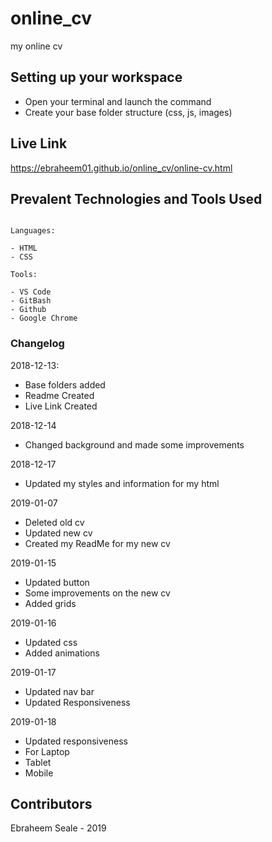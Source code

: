 # online_cv
my online cv


## Setting up your workspace

- Open your terminal and launch the command 
- Create your base folder structure (css, js, images)


## Live Link

https://ebraheem01.github.io/online_cv/online-cv.html

## Prevalent Technologies and Tools Used

```

Languages:

- HTML
- CSS
```
```
Tools:

- VS Code
- GitBash
- Github
- Google Chrome

```

### Changelog

2018-12-13:
- Base folders added
- Readme Created
- Live Link Created

2018-12-14
- Changed background and made some improvements 

2018-12-17 
- Updated my styles and information for my html

2019-01-07
- Deleted old cv 
- Updated new cv 
- Created my ReadMe for my new cv

2019-01-15 
- Updated button
- Some improvements on the new cv
- Added grids

2019-01-16
- Updated css
- Added animations

2019-01-17
- Updated nav bar
- Updated Responsiveness

2019-01-18
- Updated responsiveness
- For Laptop
- Tablet
- Mobile

## Contributors

Ebraheem Seale - 2019
